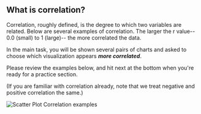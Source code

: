 ## What is correlation?
Correlation, roughly defined, is the degree to which two variables are related.
Below are several examples of correlation. The larger the r value-- 0.0 (small) to 1 (large)-- the more correlated the data. 

In the main task, you will be shown several pairs of charts and asked to choose which visualization appears ***more correlated***.

Please review the examples below, and hit next at the bottom when you're ready for a practice section.

(If you are familiar with correlation already, note that we treat negative and positive correlation the same.)


![Scatter Plot Correlation examples](./assets/ScatterPlotCorrelations.png)